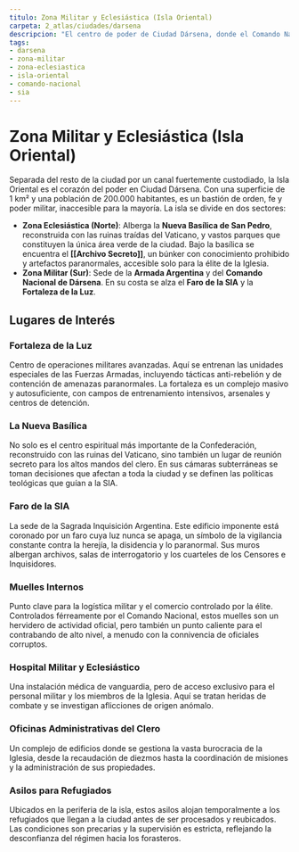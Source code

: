 ```yaml
---
titulo: Zona Militar y Eclesiástica (Isla Oriental)
carpeta: 2_atlas/ciudades/darsena
descripcion: "El centro de poder de Ciudad Dársena, donde el Comando Nacional y la Iglesia imponen su autoridad."
tags:
- darsena
- zona-militar
- zona-eclesiastica
- isla-oriental
- comando-nacional
- sia
---
```


# Zona Militar y Eclesiástica (Isla Oriental)

Separada del resto de la ciudad por un canal fuertemente custodiado, la Isla Oriental es el corazón del poder en Ciudad Dársena. Con una superficie de 1 km² y una población de 200.000 habitantes, es un bastión de orden, fe y poder militar, inaccesible para la mayoría. La isla se divide en dos sectores:

-   **Zona Eclesiástica (Norte)**: Alberga la **Nueva Basílica de San Pedro**, reconstruida con las ruinas traídas del Vaticano, y vastos parques que constituyen la única área verde de la ciudad. Bajo la basílica se encuentra el **[[Archivo Secreto]]**, un búnker con conocimiento prohibido y artefactos paranormales, accesible solo para la élite de la Iglesia.
-   **Zona Militar (Sur)**: Sede de la **Armada Argentina** y del **Comando Nacional de Dársena**. En su costa se alza el **Faro de la SIA** y la **Fortaleza de la Luz**.

## Lugares de Interés

### **Fortaleza de la Luz**
Centro de operaciones militares avanzadas. Aquí se entrenan las unidades especiales de las Fuerzas Armadas, incluyendo tácticas anti-rebelión y de contención de amenazas paranormales. La fortaleza es un complejo masivo y autosuficiente, con campos de entrenamiento intensivos, arsenales y centros de detención.

### **La Nueva Basílica**
No solo es el centro espiritual más importante de la Confederación, reconstruido con las ruinas del Vaticano, sino también un lugar de reunión secreto para los altos mandos del clero. En sus cámaras subterráneas se toman decisiones que afectan a toda la ciudad y se definen las políticas teológicas que guían a la SIA.

### **Faro de la SIA**
La sede de la Sagrada Inquisición Argentina. Este edificio imponente está coronado por un faro cuya luz nunca se apaga, un símbolo de la vigilancia constante contra la herejía, la disidencia y lo paranormal. Sus muros albergan archivos, salas de interrogatorio y los cuarteles de los Censores e Inquisidores.

### **Muelles Internos**
Punto clave para la logística militar y el comercio controlado por la élite. Controlados férreamente por el Comando Nacional, estos muelles son un hervidero de actividad oficial, pero también un punto caliente para el contrabando de alto nivel, a menudo con la connivencia de oficiales corruptos.

### **Hospital Militar y Eclesiástico**
Una instalación médica de vanguardia, pero de acceso exclusivo para el personal militar y los miembros de la Iglesia. Aquí se tratan heridas de combate y se investigan aflicciones de origen anómalo.

### **Oficinas Administrativas del Clero**
Un complejo de edificios donde se gestiona la vasta burocracia de la Iglesia, desde la recaudación de diezmos hasta la coordinación de misiones y la administración de sus propiedades.

### **Asilos para Refugiados**
Ubicados en la periferia de la isla, estos asilos alojan temporalmente a los refugiados que llegan a la ciudad antes de ser procesados y reubicados. Las condiciones son precarias y la supervisión es estricta, reflejando la desconfianza del régimen hacia los forasteros. 